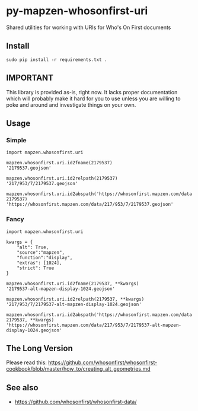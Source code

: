 # py-mapzen-whosonfirst-uri

Shared utilities for working with URIs for Who's On First documents

## Install

```
sudo pip install -r requirements.txt .
```

## IMPORTANT

This library is provided as-is, right now. It lacks proper
documentation which will probably make it hard for you to use unless
you are willing to poke and around and investigate things on your
own.

## Usage

### Simple 

```
import mapzen.whosonfirst.uri

mapzen.whosonfirst.uri.id2fname(2179537)
'2179537.geojson'

mapzen.whosonfirst.uri.id2relpath(2179537)
'217/953/7/2179537.geojson'

mapzen.whosonfirst.uri.id2abspath('https://whosonfirst.mapzen.com/data', 2179537)
'https://whosonfirst.mapzen.com/data/217/953/7/2179537.geojson'
```

### Fancy

```
import mapzen.whosonfirst.uri

kwargs = {
	"alt": True,
	"source":"mapzen",
	"function":"display",
	"extras": [1024],
	"strict": True
}

mapzen.whosonfirst.uri.id2fname(2179537, **kwargs)
'2179537-alt-mapzen-display-1024.geojson'

mapzen.whosonfirst.uri.id2relpath(2179537, **kwargs)
'217/953/7/2179537-alt-mapzen-display-1024.geojson'

mapzen.whosonfirst.uri.id2abspath('https://whosonfirst.mapzen.com/data', 2179537, **kwargs)
'https://whosonfirst.mapzen.com/data/217/953/7/2179537-alt-mapzen-display-1024.geojson'
```

## The Long Version

Please read this: https://github.com/whosonfirst/whosonfirst-cookbook/blob/master/how_to/creating_alt_geometries.md

## See also

* https://github.com/whosonfirst/whosonfirst-data/

